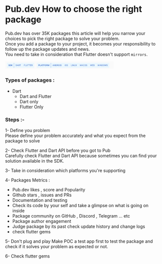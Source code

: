 # Pub.dev How to choose the right package
Pub.dev has over 35K packages this article will help you narrow your choices to pick the right package to solve your problem.  
Once you add a package to your project, it becomes your responsibility to follow up the package updates and news.  
You need to take in consideration that Flutter doesn't support `mirrors`.  

<img src="https://raw.githubusercontent.com/HosamHasanRamadan/github_vault/main/blogs/choose_right_package/assets/platforms.png" alt="platforms" width="70%">  

### Types of packages :
- Dart  
	- Dart and Flutter
	- Dart only 
	- Flutter Only 

### Steps :-
1- Define you problem  
Please define your problem accurately and what you expect from the package to solve 

2- Check Flutter and Dart API before you got to Pub  
Carefully check Flutter and Dart API  because sometimes you can find your solution available in the SDK.

3- Take in consideration which platforms you're supporting  

4- Packages Metrics :  
 - Pub.dev likes , score and Popularity
 - Github stars , issues and PRs
 - Documentation and testing
 - Check its code by your self and take a glimpse on what is going on inside
 - Package community on GitHub , Discord , Telegram ... etc
 - Package author engagement 
 - Judge package by its past check update history and change logs
 - check flutter gems

5- Don't plug and play 
Make POC a test app first to test the package  and check if it solves your problem as expected or not. 

6- Check flutter gems